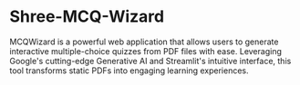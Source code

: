 # Shree-MCQ-Wizard
 MCQWizard is a powerful web application that allows users to generate interactive multiple-choice quizzes from PDF files with ease. Leveraging Google's cutting-edge Generative AI and Streamlit's intuitive interface, this tool transforms static PDFs into engaging learning experiences.

